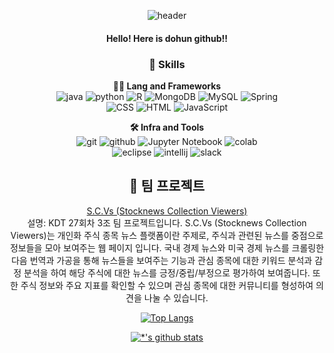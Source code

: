 <div align="center">
  
![header](https://capsule-render.vercel.app/api?type=rounded&color=gradient&text=%20Giveluck%20&)


#### Hello! Here is dohun github!!


### 🦾 Skills
**🧑‍💻 Lang and Frameworks** <br>
![java](https://img.shields.io/badge/java-ffffff.svg?&style=for-the-badge&logo=openjdk&logoColor=black)
![python](https://img.shields.io/badge/python-3776AB.svg?&style=for-the-badge&logo=python&logoColor=white)
![R](https://img.shields.io/badge/r-%23276DC3.svg?style=for-the-badge&logo=r&logoColor=white)
![MongoDB](https://img.shields.io/badge/MongoDB-47A248?style=for-the-badge&logo=MongoDB&logoColor=white)
![MySQL](https://img.shields.io/badge/MySQL-4479A1.svg?&style=for-the-badge&logo=mysql&logoColor=white)
![Spring](https://img.shields.io/badge/Spring-6DB33F?style=for-the-badge&logo=Spring&logoColor=white)
<br>
![CSS](https://img.shields.io/badge/CSS3-%231572B6.svg?&style=for-the-badge&logo=css3&logoColor=white)
![HTML](https://img.shields.io/badge/HTML5-%23E34F26.svg?&style=for-the-badge&logo=html5&logoColor=white)
![JavaScript](https://img.shields.io/badge/JavaScript-%23F7DF1E.svg?&style=for-the-badge&logo=javascript&logoColor=black)



**🛠️ Infra and Tools** <br>
![git](https://img.shields.io/badge/git-F05032.svg?&style=for-the-badge&logo=git&logoColor=white)
![github](https://img.shields.io/badge/github-181717.svg?&style=for-the-badge&logo=github&logoColor=white)
![Jupyter Notebook](https://img.shields.io/badge/jupyter-%23FA0F00.svg?style=for-the-badge&logo=jupyter&logoColor=white)
![colab](https://img.shields.io/badge/colab-F9AB00.svg?&style=for-the-badge&logo=googlecolab&logoColor=white)<br>
![eclipse](https://img.shields.io/badge/eclipse-2C2255.svg?&style=for-the-badge&logo=eclipseide&logoColor=white)
![intellij](https://img.shields.io/badge/intellij-000000.svg?&style=for-the-badge&logo=intellijidea&logoColor=white)
![slack](https://img.shields.io/badge/slack-4A154B.svg?&style=for-the-badge&logo=slack&logoColor=white)

## 🌟 팀 프로젝트  
[S.C.Vs (Stocknews Collection Viewers)](https://github.com/27kdt3team/team3.git)<br>
설명: KDT 27회차 3조 팀 프로젝트입니다.
S.C.Vs (Stocknews Collection Viewers)는 개인화 주식 종목 뉴스 플랫폼이란 주제로, 주식과 관련된 뉴스를 중점으로 정보들을 모아 보여주는 웹 페이지 입니다. 국내 경제 뉴스와 미국 경제 뉴스를 크롤링한 다음 번역과 가공을 통해 뉴스들을 보여주는 기능과 관심 종목에 대한 키워드 분석과 감정 분석을 하여 해당 주식에 대한 뉴스를 긍정/중립/부정으로 평가하여 보여줍니다. 또한 주식 정보와 주요 지표를 확인할 수 있으며 관심 종목에 대한 커뮤니티를 형성하여 의견을 나눌 수 있습니다.


[![Top Langs](https://github-readme-stats.vercel.app/api/top-langs/?username=giveluck)](https://github.com/giveluck/github-readme-stats)

[![*'s github stats](https://github-readme-stats.vercel.app/api?username=giveluck&show_icons=true&theme=radical)](https://github.com/giveluck)
</div>

